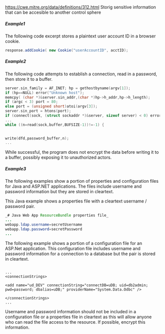 https://cwe.mitre.org/data/definitions/312.html
Storig sensitive information that can be accesible to another control sphere

##### Example1
The following code excerpt stores a plaintext user account ID in a browser cookie.
```java
response.addCookie( new Cookie("userAccountID", acctID);
```
##### Example2
The following code attempts to establish a connection, read in a password, then store it to a buffer.

```c
server.sin_family = AF_INET; hp = gethostbyname(argv[1]);  
if (hp==NULL) error("Unknown host");  
memcpy( (char *)&server.sin_addr,(char *)hp->h_addr,hp->h_length);  
if (argc < 3) port = 80;  
else port = (unsigned short)atoi(argv[3]);  
server.sin_port = htons(port);  
if (connect(sock, (struct sockaddr *)&server, sizeof server) < 0) error("Connecting");  
...  
while ((n=read(sock,buffer,BUFSIZE-1))!=-1) {

  
write(dfd,password_buffer,n);  
...
```

While successful, the program does not encrypt the data before writing it to a buffer, possibly exposing it to unauthorized actors.

##### Example3
The following examples show a portion of properties and configuration files for Java and ASP.NET applications. The files include username and password information but they are stored in cleartext.

This Java example shows a properties file with a cleartext username / password pair.
```Java
_# Java Web App ResourceBundle properties file_  
...  
webapp.ldap.username=secretUsername  
webapp.ldap.password=secretPassword  
...
```
  
The following example shows a portion of a configuration file for an ASP.Net application. This configuration file includes username and password information for a connection to a database but the pair is stored in cleartext.
```ASP.NET
  
...  
<connectionStrings>

<add name="ud_DEV" connectionString="connectDB=uDB; uid=db2admin; pwd=password; dbalias=uDB;" providerName="System.Data.Odbc" />

</connectionStrings>  
...
```
Username and password information should not be included in a configuration file or a properties file in cleartext as this will allow anyone who can read the file access to the resource. If possible, encrypt this information.